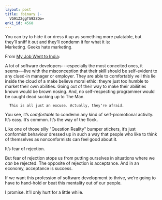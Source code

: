 ```yaml
---
layout: post
title: !binary |-
  VG91Z2ggTG92ZQo=
enki_id: 4568
---
```


You can try to hide it or dress it up as something more palatable, but  
they’ll sniff it out and they’ll condemn it for what it is:  
Marketing. Geeks hate marketing.

<p>
From <a href="http://www.pragmaticprogrammers.com/titles/mjwti">My Job
Went  
to India</a>:

</p>
      A lot of software developers---especially the most conceited ones, it
      seems---live with the misconception that their skill should be self-evident
      to any clued-in manager or employer. They are able to comfortably veil this
      lie inside the cloud of a make believe moral ethic: theyre just too humble
      to market their own abilities. Going out of their way to make their abiliities
      known would be brown nosing. And, no self-respecting programmer would
      be caught dead sucking up to The Man.

      This is all just an excuse. Actually, they're afraid.

<p>
You see, it’s <em>comfortable</em> to condemn any kind of  
self-promotional activity. It’s easy. It’s common. It’s  
the way of the flock.

</p>
<p>
Like one of those silly "Question Reality&quot; bumper stickers,  
it’s just conformist behaviour dressed up in such a way that people  
who like to think of themselves as nonconformists can feel good about
it.

</p>
<p>
It’s fear of rejection.

</p>
<p>
But fear of rejection stops us from putting ourselves in situations
where  
we <em>can</em> be rejected. The opposite of rejection is acceptance.
And  
in an economy, acceptance is success.

</p>
<p>
If we want this profession of software development to thrive, we’re  
going to have to hand-hold or beat this mentality out of our people.

</p>
<p>
I promise. It’ll only hurt for a little while.

</p>
